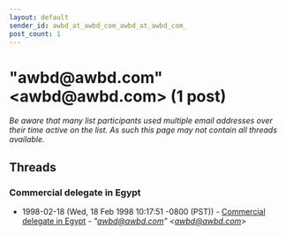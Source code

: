 ```yaml
---
layout: default
sender_id: awbd_at_awbd_com_awbd_at_awbd_com_
post_count: 1
---
```


# "awbd<span>@</span>awbd.com" <awbd<span>@</span>awbd.com> (1 post)

_Be aware that many list participants used multiple email addresses over their time active on the list. As such this page may not contain all threads available._

## Threads

### Commercial delegate in Egypt
+ 1998-02-18 (Wed, 18 Feb 1998 10:17:51 -0800 (PST)) - [Commercial delegate in Egypt](/archive/1998/02/5c68a775e9d298d12debfb4a776d75ff11d62c89320c1cd316bd56be20b17c30) - _"awbd@awbd.com" \<awbd@awbd.com\>_

